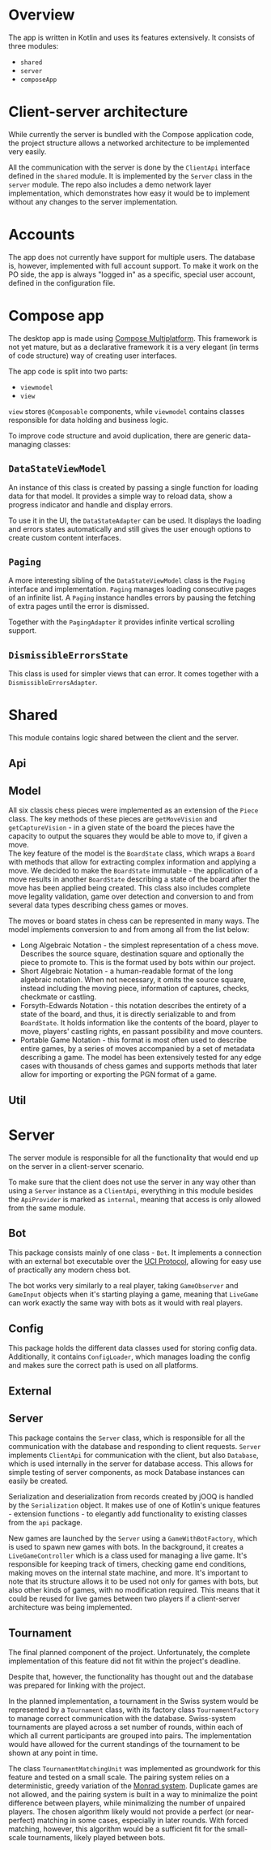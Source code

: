 # Overview
The app is written in Kotlin and uses its features extensively.
It consists of three modules:
- `shared`
- `server`
- `composeApp`

# Client-server architecture
While currently the server is bundled with the Compose application code,
the project structure allows a networked architecture to be implemented very easily.

All the communication with the server is done by the `ClientApi` interface defined in
the `shared` module.
It is implemented by the `Server` class in the `server` module.
The repo also includes a demo network layer implementation, which demonstrates how easy it would
be to implement without any changes to the server implementation.

# Accounts
The app does not currently have support for multiple users. The database is, however, implemented
with full account support. To make it work on the PO side, the app is always "logged in"
as a specific, special user account, defined in the configuration file.

# Compose app
The desktop app is made using [Compose Multiplatform](https://www.jetbrains.com/compose-multiplatform/).
This framework is not yet mature, but as a declarative framework it is a very elegant (in terms of code structure)
way of creating user interfaces. 

The app code is split into two parts:
- `viewmodel`
- `view`

`view` stores `@Composable` components, while `viewmodel` contains classes responsible for 
 data holding and business logic.

To improve code structure and avoid duplication, there are generic data-managing classes:

## `DataStateViewModel`
An instance of this class is created by passing a single function for loading data for that model.
It provides a simple way to reload data, show a progress indicator and handle and display errors.

To use it in the UI, the `DataStateAdapter` can be used. It displays the loading and errors
states automatically and still gives the user enough options to create custom content interfaces. 

## `Paging`
A more interesting sibling of the `DataStateViewModel` class is the `Paging` interface and implementation.
`Paging` manages loading consecutive pages of an infinite list.
A `Paging` instance handles errors by pausing the fetching of extra pages until the error is dismissed.

Together with the `PagingAdapter` it provides infinite vertical scrolling support.

## `DismissibleErrorsState`
This class is used for simpler views that can error. It comes together with a `DismissibleErrorsAdapter`.

# Shared
This module contains logic shared between the client and the server.

## Api

## Model

All six classis chess pieces were implemented as an extension of the `Piece` class. The key methods of these pieces are `getMoveVision` and `getCaptureVision` - in a given state of the board the pieces have the capacity to output the squares they would be able to move to, if given a move.\
The key feature of the model is the `BoardState` class, which wraps a `Board` with methods that allow for extracting complex information and applying a move.
We decided to make the `BoardState` immutable - the application of a move results in another `BoardState` describing a state of the board after the move has been applied being created.
This class also includes complete move legality validation, game over detection and conversion to and from several data types describing chess games or moves.

The moves or board states in chess can be represented in many ways. The model implements conversion to and from among all from the list below:

- Long Algebraic Notation - the simplest representation of a chess move. Describes the source square, destination square and optionally the piece to promote to. This is the format used by bots within our project.
- Short Algebraic Notation - a human-readable format of the long algebraic notation. When not necessary, it omits the source square, instead including the moving piece, information of captures, checks, checkmate or castling.
- Forsyth-Edwards Notation - this notation describes the entirety of a state of the board, and thus, it is directly serializable to and from `BoardState`. It holds information like the contents of the board, player to move, players' castling rights, en passant possibility and move counters.
- Portable Game Notation - this format is most often used to describe entire games, by a series of moves accompanied by a set of metadata describing a game. The model has been extensively tested for any edge cases with thousands of chess games and supports methods that later allow for importing or exporting the PGN format of a game.

## Util

# Server

The server module is responsible for all the functionality that would end up on the server in a client-server scenario.

To make sure that the client does not use the server in any way other than using a `Server` instance as a `ClientApi`, everything in this module besides the `ApiProvider` is marked as `internal`, meaning that access is only allowed from the same module.

## Bot

This package consists mainly of one class - `Bot`. It implements a connection with an external bot executable over the [UCI Protocol](https://backscattering.de/chess/uci/), allowing for easy use of practically any modern chess bot.

The bot works very similarly to a real player, taking `GameObserver` and `GameInput` objects when it's starting playing a game, meaning that `LiveGame` can work exactly the same way with bots as it would with real players.

## Config

This package holds the different data classes used for storing config data. Additionally, it contains `ConfigLoader`, which manages loading the config and makes sure the correct path is used on all platforms.

## External

## Server

This package contains the `Server` class, which is responsible for all the communication with the database and responding to client requests. `Server` implements `ClientApi` for communication with the client, but also `Database`, which is used internally in the server for database access. This allows for simple testing of server components, as mock Database instances can easily be created.

Serialization and deserialization from records created by jOOQ is handled by the `Serialization` object. It makes use of one of Kotlin's unique features - extension functions - to elegantly add functionality to existing classes from the `api` package.

New games are launched by the `Server` using a `GameWithBotFactory`, which is used to spawn new games with bots. In the background, it creates a `LiveGameController` which is a class used for managing a live game. It's responsible for keeping track of timers, checking game end conditions, making moves on the internal state machine, and more. It's important to note that its structure allows it to be used not only for games with bots, but also other kinds of games, with no modification required. This means that it could be reused for live games between two players if a client-server architecture was being implemented.

## Tournament

The final planned component of the project. Unfortunately, the complete implementation of this feature did not fit within the project's deadline.

Despite that, however, the functionality has thought out and the database was prepared for linking with the project.

In the planned implementation, a tournament in the Swiss system would be represented by a `Tournament` class, with its factory class `TournamentFactory` to manage correct communication with the database.
Swiss-system tournaments are played across a set number of rounds, within each of which all current participants are grouped into pairs.
The implementation would have allowed for the current standings of the tournament to be shown at any point in time.

The class `TournamentMatchingUnit` was implemented as groundwork for this feature and tested on a small scale.
The pairing system relies on a deterministic, greedy variation of the [Monrad system](https://en.wikipedia.org/wiki/Swiss-system_tournament#Monrad_system).
Duplicate games are not allowed, and the pairing system is built in a way to minimalize the point difference between players, while minimalizing the number of unpaired players.
The chosen algorithm likely would not provide a perfect (or near-perfect) matching in some cases, especially in later rounds. With forced matching, however, this algorithm would be a sufficient fit for the small-scale tournaments, likely played between bots.
